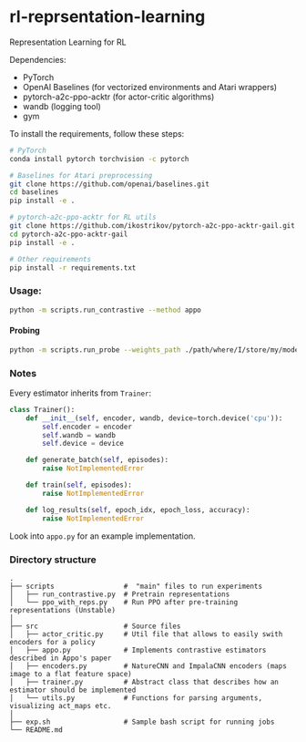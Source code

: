 # rl-reprsentation-learning
Representation Learning for RL

Dependencies: 
* PyTorch 
* OpenAI Baselines (for vectorized environments and Atari wrappers)
* pytorch-a2c-ppo-acktr (for actor-critic algorithms)
* wandb (logging tool)
* gym

To install the requirements, follow these steps:
```bash
# PyTorch
conda install pytorch torchvision -c pytorch

# Baselines for Atari preprocessing
git clone https://github.com/openai/baselines.git
cd baselines
pip install -e .

# pytorch-a2c-ppo-acktr for RL utils
git clone https://github.com/ikostrikov/pytorch-a2c-ppo-acktr-gail.git
cd pytorch-a2c-ppo-acktr-gail
pip install -e .

# Other requirements
pip install -r requirements.txt
```

### Usage: 
```bash
python -m scripts.run_contrastive --method appo
```
#### Probing
```bash
python -m scripts.run_probe --weights_path ./path/where/I/store/my/models/model.pt
```
### Notes

Every estimator inherits from `Trainer`:
```python
class Trainer():
    def __init__(self, encoder, wandb, device=torch.device('cpu')):
        self.encoder = encoder
        self.wandb = wandb
        self.device = device

    def generate_batch(self, episodes):
        raise NotImplementedError

    def train(self, episodes):
        raise NotImplementedError

    def log_results(self, epoch_idx, epoch_loss, accuracy):
        raise NotImplementedError
```
Look into `appo.py` for an example implementation.

### Directory structure

    .
    ├── scripts                 #  "main" files to run experiments
    │   ├── run_contrastive.py  # Pretrain representations 
    │   └── ppo_with_reps.py    # Run PPO after pre-training representations (Unstable)        
    │
    ├── src                     # Source files
    │   ├── actor_critic.py     # Util file that allows to easily swith encoders for a policy 
    │   ├── appo.py             # Implements contrastive estimators described in Appo's paper
    │   ├── encoders.py         # NatureCNN and ImpalaCNN encoders (maps image to a flat feature space) 
    │   ├── trainer.py          # Abstract class that describes how an estimator should be implemented
    │   └── utils.py            # Functions for parsing arguments, visualizing act_maps etc.
    │
    ├── exp.sh                  # Sample bash script for running jobs
    └── README.md
